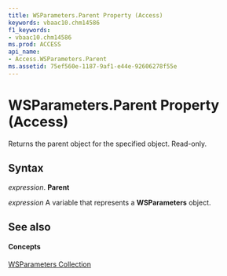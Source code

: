 ```yaml
---
title: WSParameters.Parent Property (Access)
keywords: vbaac10.chm14586
f1_keywords:
- vbaac10.chm14586
ms.prod: ACCESS
api_name:
- Access.WSParameters.Parent
ms.assetid: 75ef560e-1187-9af1-e44e-92606278f55e
---
```



# WSParameters.Parent Property (Access)

Returns the parent object for the specified object. Read-only.


## Syntax

 _expression_. **Parent**

 _expression_ A variable that represents a **WSParameters** object.


## See also


#### Concepts


[WSParameters Collection](wsparameters-object-access.md)

